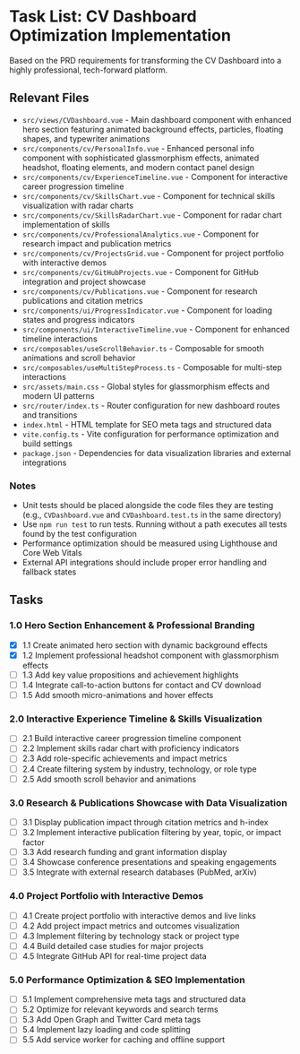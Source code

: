 # Task List: CV Dashboard Optimization Implementation

Based on the PRD requirements for transforming the CV Dashboard into a highly professional, tech-forward platform.

## Relevant Files

- `src/views/CVDashboard.vue` - Main dashboard component with enhanced hero section featuring animated background effects, particles, floating shapes, and typewriter animations
- `src/components/cv/PersonalInfo.vue` - Enhanced personal info component with sophisticated glassmorphism effects, animated headshot, floating elements, and modern contact panel design
- `src/components/cv/ExperienceTimeline.vue` - Component for interactive career progression timeline
- `src/components/cv/SkillsChart.vue` - Component for technical skills visualization with radar charts
- `src/components/cv/SkillsRadarChart.vue` - Component for radar chart implementation of skills
- `src/components/cv/ProfessionalAnalytics.vue` - Component for research impact and publication metrics
- `src/components/cv/ProjectsGrid.vue` - Component for project portfolio with interactive demos
- `src/components/cv/GitHubProjects.vue` - Component for GitHub integration and project showcase
- `src/components/cv/Publications.vue` - Component for research publications and citation metrics
- `src/components/ui/ProgressIndicator.vue` - Component for loading states and progress indicators
- `src/components/ui/InteractiveTimeline.vue` - Component for enhanced timeline interactions
- `src/composables/useScrollBehavior.ts` - Composable for smooth animations and scroll behavior
- `src/composables/useMultiStepProcess.ts` - Composable for multi-step interactions
- `src/assets/main.css` - Global styles for glassmorphism effects and modern UI patterns
- `src/router/index.ts` - Router configuration for new dashboard routes and transitions
- `index.html` - HTML template for SEO meta tags and structured data
- `vite.config.ts` - Vite configuration for performance optimization and build settings
- `package.json` - Dependencies for data visualization libraries and external integrations

### Notes

- Unit tests should be placed alongside the code files they are testing (e.g., `CVDashboard.vue` and `CVDashboard.test.ts` in the same directory)
- Use `npm run test` to run tests. Running without a path executes all tests found by the test configuration
- Performance optimization should be measured using Lighthouse and Core Web Vitals
- External API integrations should include proper error handling and fallback states

## Tasks

### 1.0 Hero Section Enhancement & Professional Branding
- [x] 1.1 Create animated hero section with dynamic background effects
- [x] 1.2 Implement professional headshot component with glassmorphism effects
- [ ] 1.3 Add key value propositions and achievement highlights
- [ ] 1.4 Integrate call-to-action buttons for contact and CV download
- [ ] 1.5 Add smooth micro-animations and hover effects

### 2.0 Interactive Experience Timeline & Skills Visualization
- [ ] 2.1 Build interactive career progression timeline component
- [ ] 2.2 Implement skills radar chart with proficiency indicators
- [ ] 2.3 Add role-specific achievements and impact metrics
- [ ] 2.4 Create filtering system by industry, technology, or role type
- [ ] 2.5 Add smooth scroll behavior and animations

### 3.0 Research & Publications Showcase with Data Visualization
- [ ] 3.1 Display publication impact through citation metrics and h-index
- [ ] 3.2 Implement interactive publication filtering by year, topic, or impact factor
- [ ] 3.3 Add research funding and grant information display
- [ ] 3.4 Showcase conference presentations and speaking engagements
- [ ] 3.5 Integrate with external research databases (PubMed, arXiv)

### 4.0 Project Portfolio with Interactive Demos
- [ ] 4.1 Create project portfolio with interactive demos and live links
- [ ] 4.2 Add project impact metrics and outcomes visualization
- [ ] 4.3 Implement filtering by technology stack or project type
- [ ] 4.4 Build detailed case studies for major projects
- [ ] 4.5 Integrate GitHub API for real-time project data

### 5.0 Performance Optimization & SEO Implementation
- [ ] 5.1 Implement comprehensive meta tags and structured data
- [ ] 5.2 Optimize for relevant keywords and search terms
- [ ] 5.3 Add Open Graph and Twitter Card meta tags
- [ ] 5.4 Implement lazy loading and code splitting
- [ ] 5.5 Add service worker for caching and offline support